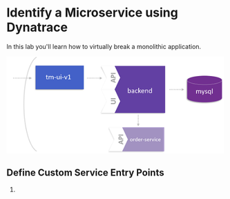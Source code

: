 # Identify a Microservice using Dynatrace

In this lab you'll learn how to virtually break a monolithic application.

![scaling](../assets/virtually_break.png)

## Define Custom Service Entry Points

1. 
